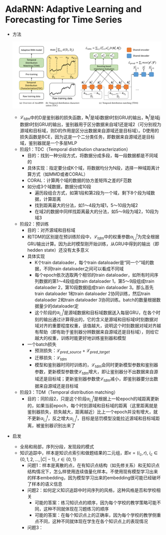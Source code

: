 # AdaRNN: Adaptive Learning and Forecasting for Time Series

- 方法

  ![](./img/AdaRNN_model_diagram.png)

  - $\mathcal{L}_{tdm}$中的D是鉴别器的损失函数，$\mathbf{h}_i^t$是域i数据t时刻GRU的输出，$\mathbf{h}_j^t$是域j数据t时刻GRU的输出，鉴别器用于区分数据来自域1还是域2（可分别视为源域和目标域，则D的作用是区分出数据来自源域还是目标域）。D使用的损失函数是BCE，因为这是一个二分类任务，即数据来自源域还是目标域，鉴别器就是一个多层MLP
  - 阶段1：TDC（Temporal distribution characterization）
    - 目的：找到一种分段方式，将数据分成多段，每一段数据都是不同域的
    - 具体实现：指定要分成K个域，将数据均分为N段，选择一种域距离计算方式（如MMD或者CORAL）
    - CORAL：计算两个域的数据的协方差矩阵之差的F范数
    - 如分成3个域数据，数据分成10段
      - 遍历段组合方式，如第1段和第2段为一个域，剩下8个段为域数据，计算距离
      - 找到距离最大的分法，如1～4段为域1，5～10段为域2
      - 在域2的数据中同样找距离最大的分法，如5～9段为域2，10段为域3
  - 阶段2：预训练
    - 目的：对齐源域和目标域
    - 和TDM的区别是在预训练阶段中，$\mathcal{L}_{tdm}$中的权重参数$\alpha_{i,j}^t$为完全根据GRU输出计算。因为此时模型刚开始训练，从GRU中得到的输出（即hedden state）还没有太多意义
    - 具体实现
      - K个train dataloader，每个train dataloader是“同一个”域的数据，不同train dataloader之间可以看成不同域
      - 每个epoch依次选取两个相邻的train dataloader，如所有时间序列数据的第1～4段组成train dataloader 1，第5～9段组成train dataloader 2，第10段数据组成train dataloader 3。那么首先train dataloader 1和train dataloader 2协同训练，然后train dataloader 2和train dataloader 3协同训练。batch的数量根据数据量少的dataloader定
      - 这个阶段的$\alpha_{i,j}^t$是源域数据和目标域数据送入每层GRU，在各个时刻的输出通过计算得出的，它的含义是源域和目标域t时刻数据对域对齐的重要程度权重，该值越大，说明这个时刻数据对域对齐越有帮助（即有助于鉴别器分辨数据来自源域还是目标域），则给它越大的权重，训练时能更好地训练鉴别器和模型
    - 一个batch损失
      - 预测损失：$\mathcal{L}_{pred\_source} + \mathcal{L}_{pred\_target}$
      - 迁移损失：$\mathcal{L}_{tdm}$
      - 模型和鉴别器时同时训练的，$\mathcal{L}_{tdm}$会同时更新模型参数和鉴别器参数，更新模型参数使$\mathcal{L}_{tdm}$增大，即让鉴别器分不出数据来自源域还是目标域；更新鉴别器参数使$\mathcal{L}_{tdm}$减小，即鉴别器要分出数据来自源域还是目标域
  - 阶段3：TDM（Temporal distribution matching）
    - 目的：同阶段2，只是这个阶段$\alpha_{i,j}^t$是根据上一轮epoch的域距离更新的，如果当前epoch，每个时刻源域和目标域的距离（这里距离就是鉴别器损失，损失越大，距离越近）比上一个epoch并没有增大，就不更新$\alpha_{i,j}^t$，反之增大$\alpha_{i,j}^t$，目标是惩罚模型没能拉近源域和目标域距离，被鉴别器识别出来了

- 启发

  - 全局和局部，序列分段，发现段的模式
  - 知识追踪中，样本是知识点索引和做题结果的二元组，即$x=(i_c,r),\ i_c \in \{0,1,2,...,|C|-1\},\ r \in \{0,1\}$
    - 问题1：样本是离散的点，在有知识点结构（如先修关系）和无知识点结构情况下，怎么样使用连续值量化样本。不使用现有模型学习出来的样本embedding，因为模型学习出来的embedding很可能已经破坏了样本的语义信息
    - 问题2：如何定义知识追踪中时间序列的风格，这种风格是否和学校相关
      - 可能的答案：练习知识点的顺序，因为每个学校的教学策略可能不同，这种不同就体现在习题练习的顺序
      - 可能的答案：在每个知识点上的正确率，因为每个学校的教学侧重点不同，这种不同就体现在学生在各个知识点上的表现情况
    - 问题3：